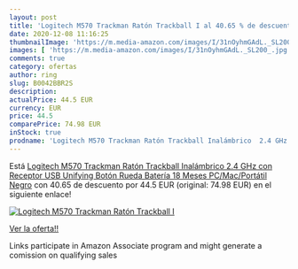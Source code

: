 ```yaml
---
layout: post
title: 'Logitech M570 Trackman Ratón Trackball I al 40.65 % de descuento'
date: 2020-12-08 11:16:25
thumbnailImage: 'https://m.media-amazon.com/images/I/31nOyhmGAdL._SL200_.jpg'
images: [ 'https://m.media-amazon.com/images/I/31nOyhmGAdL._SL200_.jpg' ]
comments: true
category: ofertas
author: ring
slug: B0042BBR2S
description:
actualPrice: 44.5 EUR
currency: EUR
price: 44.5
comparePrice: 74.98 EUR
inStock: true
prodname: 'Logitech M570 Trackman Ratón Trackball Inalámbrico  2.4 GHz con Receptor USB Unifying  Botón Rueda  Batería 18 Meses  PC/Mac/Portátil  Negro'
---
```


Está [Logitech M570 Trackman Ratón Trackball Inalámbrico  2.4 GHz con Receptor USB Unifying  Botón Rueda  Batería 18 Meses  PC/Mac/Portátil  Negro](https://www.amazon.es/dp/B0042BBR2S/?tag=tolees-21) con 40.65 de descuento por 44.5 EUR (original: 74.98 EUR) en el siguiente enlace!

[![Logitech M570 Trackman Ratón Trackball I](https://m.media-amazon.com/images/I/31nOyhmGAdL._SL200_.jpg)](https://www.amazon.es/dp/B0042BBR2S/?tag=tolees-21)

[Ver la oferta!!](https://www.amazon.es/dp/B0042BBR2S/?tag=tolees-21)

Links participate in Amazon Associate program and might generate a comission on qualifying sales


